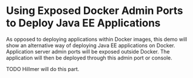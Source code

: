 # Using Exposed Docker Admin Ports to Deploy Java EE Applications 
As opposed to deploying applications within Docker images, this demo will show an alternative way of deploying Java EE applications on Docker. Application server admin ports will be exposed outside Docker. The application will then be deployed through this admin port or console.

TODO Hillmer will do this part.
